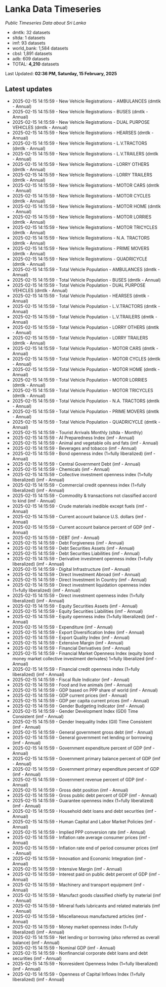 # Lanka Data Timeseries
*Public Timeseries Data about Sri Lanka*

* dmtlk: 32 datasets
* sltda: 1 datasets
* imf: 93 datasets
* world_bank: 1,584 datasets
* cbsl: 1,891 datasets
* adb: 609 datasets
* TOTAL: **4,210** datasets

Last Updated: **02:36 PM, Saturday, 15 February, 2025**

## Latest updates

* 2025-02-15 14:15:59 - New Vehicle Registrations - AMBULANCES (dmtlk - Annual)
* 2025-02-15 14:15:59 - New Vehicle Registrations - BUSES (dmtlk - Annual)
* 2025-02-15 14:15:59 - New Vehicle Registrations - DUAL PURPOSE VEHICLES (dmtlk - Annual)
* 2025-02-15 14:15:59 - New Vehicle Registrations - HEARSES (dmtlk - Annual)
* 2025-02-15 14:15:59 - New Vehicle Registrations - L.V.TRACTORS (dmtlk - Annual)
* 2025-02-15 14:15:59 - New Vehicle Registrations - L.V.TRAILERS (dmtlk - Annual)
* 2025-02-15 14:15:59 - New Vehicle Registrations - LORRY OTHERS (dmtlk - Annual)
* 2025-02-15 14:15:59 - New Vehicle Registrations - LORRY TRAILERS (dmtlk - Annual)
* 2025-02-15 14:15:59 - New Vehicle Registrations - MOTOR CARS (dmtlk - Annual)
* 2025-02-15 14:15:59 - New Vehicle Registrations - MOTOR CYCLES (dmtlk - Annual)
* 2025-02-15 14:15:59 - New Vehicle Registrations - MOTOR HOME (dmtlk - Annual)
* 2025-02-15 14:15:59 - New Vehicle Registrations - MOTOR LORRIES (dmtlk - Annual)
* 2025-02-15 14:15:59 - New Vehicle Registrations - MOTOR TRICYCLES (dmtlk - Annual)
* 2025-02-15 14:15:59 - New Vehicle Registrations - N.A. TRACTORS (dmtlk - Annual)
* 2025-02-15 14:15:59 - New Vehicle Registrations - PRIME MOVERS (dmtlk - Annual)
* 2025-02-15 14:15:59 - New Vehicle Registrations - QUADRICYCLE (dmtlk - Annual)
* 2025-02-15 14:15:59 - Total Vehicle Population - AMBULANCES (dmtlk - Annual)
* 2025-02-15 14:15:59 - Total Vehicle Population - BUSES (dmtlk - Annual)
* 2025-02-15 14:15:59 - Total Vehicle Population - DUAL PURPOSE VEHICLES (dmtlk - Annual)
* 2025-02-15 14:15:59 - Total Vehicle Population - HEARSES (dmtlk - Annual)
* 2025-02-15 14:15:59 - Total Vehicle Population - L.V.TRACTORS (dmtlk - Annual)
* 2025-02-15 14:15:59 - Total Vehicle Population - L.V.TRAILERS (dmtlk - Annual)
* 2025-02-15 14:15:59 - Total Vehicle Population - LORRY OTHERS (dmtlk - Annual)
* 2025-02-15 14:15:59 - Total Vehicle Population - LORRY TRAILERS (dmtlk - Annual)
* 2025-02-15 14:15:59 - Total Vehicle Population - MOTOR CARS (dmtlk - Annual)
* 2025-02-15 14:15:59 - Total Vehicle Population - MOTOR CYCLES (dmtlk - Annual)
* 2025-02-15 14:15:59 - Total Vehicle Population - MOTOR HOME (dmtlk - Annual)
* 2025-02-15 14:15:59 - Total Vehicle Population - MOTOR LORRIES (dmtlk - Annual)
* 2025-02-15 14:15:59 - Total Vehicle Population - MOTOR TRICYCLES (dmtlk - Annual)
* 2025-02-15 14:15:59 - Total Vehicle Population - N.A. TRACTORS (dmtlk - Annual)
* 2025-02-15 14:15:59 - Total Vehicle Population - PRIME MOVERS (dmtlk - Annual)
* 2025-02-15 14:15:59 - Total Vehicle Population - QUADRICYCLE (dmtlk - Annual)
* 2025-02-15 14:15:59 - Tourist Arrivals Monthly (sltda - Monthly)
* 2025-02-15 14:15:59 - AI Preparedness Index (imf - Annual)
* 2025-02-15 14:15:59 - Animal and vegetable oils and fats (imf - Annual)
* 2025-02-15 14:15:59 - Beverages and tobacco (imf - Annual)
* 2025-02-15 14:15:59 - Bond openness index (1=fully liberalized) (imf - Annual)
* 2025-02-15 14:15:59 - Central Government Debt (imf - Annual)
* 2025-02-15 14:15:59 - Chemicals (imf - Annual)
* 2025-02-15 14:15:59 - Collective investment openness index (1=fully liberalized) (imf - Annual)
* 2025-02-15 14:15:59 - Commercial credit openness index (1=fully liberalized) (imf - Annual)
* 2025-02-15 14:15:59 - Commodity & transactions not classified accord to kind (imf - Annual)
* 2025-02-15 14:15:59 - Crude materials inedible except fuels (imf - Annual)
* 2025-02-15 14:15:59 - Current account balance U.S. dollars (imf - Annual)
* 2025-02-15 14:15:59 - Current account balance percent of GDP (imf - Annual)
* 2025-02-15 14:15:59 - DEBT (imf - Annual)
* 2025-02-15 14:15:59 - Debt Forgiveness (imf - Annual)
* 2025-02-15 14:15:59 - Debt Securities Assets (imf - Annual)
* 2025-02-15 14:15:59 - Debt Securities Liabilities (imf - Annual)
* 2025-02-15 14:15:59 - Derivative investment openness index (1=fully liberalized) (imf - Annual)
* 2025-02-15 14:15:59 - Digital Infrastructure (imf - Annual)
* 2025-02-15 14:15:59 - Direct Investment Abroad (imf - Annual)
* 2025-02-15 14:15:59 - Direct Investment In Country (imf - Annual)
* 2025-02-15 14:15:59 - Direct investment liquidation openness index (1=fully liberalized) (imf - Annual)
* 2025-02-15 14:15:59 - Direct investment openness index (1=fully liberalized) (imf - Annual)
* 2025-02-15 14:15:59 - Equity Securities Assets (imf - Annual)
* 2025-02-15 14:15:59 - Equity Securities Liabilities (imf - Annual)
* 2025-02-15 14:15:59 - Equity openness index (1=fully liberalized) (imf - Annual)
* 2025-02-15 14:15:59 - Expenditure (imf - Annual)
* 2025-02-15 14:15:59 - Export Diversification Index (imf - Annual)
* 2025-02-15 14:15:59 - Export Quality Index (imf - Annual)
* 2025-02-15 14:15:59 - Extensive Margin (imf - Annual)
* 2025-02-15 14:15:59 - Financial Derivatives (imf - Annual)
* 2025-02-15 14:15:59 - Financial Market Openness Index (equity bond money market collective investment derivates) 1=fully liberalized (imf - Annual)
* 2025-02-15 14:15:59 - Financial credit openness index (1=fully liberalized) (imf - Annual)
* 2025-02-15 14:15:59 - Fiscal Rule Indicator (imf - Annual)
* 2025-02-15 14:15:59 - Food and live animals (imf - Annual)
* 2025-02-15 14:15:59 - GDP based on PPP share of world (imf - Annual)
* 2025-02-15 14:15:59 - GDP current prices (imf - Annual)
* 2025-02-15 14:15:59 - GDP per capita current prices (imf - Annual)
* 2025-02-15 14:15:59 - Gender Budgeting Indicator (imf - Annual)
* 2025-02-15 14:15:59 - Gender Development Index (GDI) Time Consistent (imf - Annual)
* 2025-02-15 14:15:59 - Gender Inequality Index (GII) Time Consistent (imf - Annual)
* 2025-02-15 14:15:59 - General government gross debt (imf - Annual)
* 2025-02-15 14:15:59 - General government net lending or borrowing (imf - Annual)
* 2025-02-15 14:15:59 - Government expenditure percent of GDP (imf - Annual)
* 2025-02-15 14:15:59 - Government primary balance percent of GDP (imf - Annual)
* 2025-02-15 14:15:59 - Government primary expenditure percent of GDP (imf - Annual)
* 2025-02-15 14:15:59 - Government revenue percent of GDP (imf - Annual)
* 2025-02-15 14:15:59 - Gross debt position (imf - Annual)
* 2025-02-15 14:15:59 - Gross public debt percent of GDP (imf - Annual)
* 2025-02-15 14:15:59 - Guarantee openness index (1=fully liberalized) (imf - Annual)
* 2025-02-15 14:15:59 - Household debt loans and debt securities (imf - Annual)
* 2025-02-15 14:15:59 - Human Capital and Labor Market Policies (imf - Annual)
* 2025-02-15 14:15:59 - Implied PPP conversion rate (imf - Annual)
* 2025-02-15 14:15:59 - Inflation rate average consumer prices (imf - Annual)
* 2025-02-15 14:15:59 - Inflation rate end of period consumer prices (imf - Annual)
* 2025-02-15 14:15:59 - Innovation and Economic Integration (imf - Annual)
* 2025-02-15 14:15:59 - Intensive Margin (imf - Annual)
* 2025-02-15 14:15:59 - Interest paid on public debt percent of GDP (imf - Annual)
* 2025-02-15 14:15:59 - Machinery and transport equipment (imf - Annual)
* 2025-02-15 14:15:59 - Manufact goods classified chiefly by material (imf - Annual)
* 2025-02-15 14:15:59 - Mineral fuels lubricants and related materials (imf - Annual)
* 2025-02-15 14:15:59 - Miscellaneous manufactured articles (imf - Annual)
* 2025-02-15 14:15:59 - Money market openness index (1=fully liberalized) (imf - Annual)
* 2025-02-15 14:15:59 - Net lending or borrowing (also referred as overall balance) (imf - Annual)
* 2025-02-15 14:15:59 - Nominal GDP (imf - Annual)
* 2025-02-15 14:15:59 - Nonfinancial corporate debt loans and debt securities (imf - Annual)
* 2025-02-15 14:15:59 - Nonresident Openness Index (1=fully liberalized) (imf - Annual)
* 2025-02-15 14:15:59 - Openness of Capital Inflows Index (1=fully liberalized) (imf - Annual)